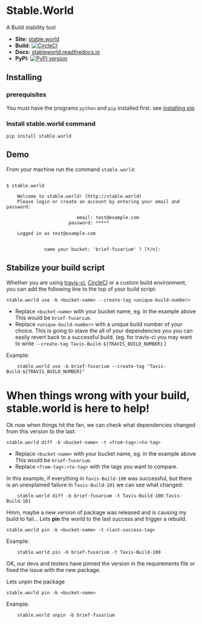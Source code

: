 Stable.World
=============

A Build stability tool

* **Site:** [stable.world](https://stable.world)
* **Build:** [![CircleCI](https://circleci.com/gh/srossross/stable.world/tree/master.svg?style=svg)](https://circleci.com/gh/srossross/stable.world/tree/master)
* **Docs:** [stableworld.readthedocs.io](https://stableworld.readthedocs.io/en/latest/)
* **PyPI:** [![PyPI version](https://badge.fury.io/py/stable.world.svg)](https://badge.fury.io/py/stable.world)

## Installing

### prerequisites
You must have the programs `python` and `pip` installed first. see [installing pip](https://pip.pypa.io/en/stable/installing/)

### Install stable.world command

```
pip install stable.world
```

## Demo


From your machine run the command `stable.world`:

```

$ stable.world

    Welcome to stable.world! (http://stable.world)
    Please login or create an account by entering your email and password:

                          email: test@example.com
                       password: *****

    Logged in as test@example.com


              name your bucket: 'brief-fusarium' ? [Y/n]:

```

## Stabilize your build script

Whether you are using [travis-ci](https://travis-ci.org/), [CircleCI](https://circleci.com/)
or a custom build environment, you can
add the following line to the top of your build script:

```
stable.world use -b <bucket-name> --create-tag <unique-build-number>
```

  * Replace `<bucket-name>` with your bucket name, eg. in the example above
This would be `brief-fusarium`.
  * Replace `<unique-build-number>` with a unique build number of your choice.
    This is going to stave the all of your dependencies you you can easily revert back to
    a successful build. (eg. for travis-ci you may want to write `--create-tag Tavis-Build-${TRAVIS_BUILD_NUMBER}` )

Example:
```
    stable.world use -b brief-fusarium --create-tag "Tavis-Build-${TRAVIS_BUILD_NUMBER}"
```

# When things **wrong** with your build, stable.world is here to help!

Ok now when things hit the fan, we can check what dependencies changed from this
version to the last:

```
stable.world diff -b <bucket-name> -t <from-tag>:<to-tag>
```

* Replace `<bucket-name>` with your bucket name, eg. in the example above
This would be `brief-fusarium`.
* Replace `<from-tag>:<to-tag>` with the tags you want to compare.


In this example, if everything in `Tavis-Build-100` was successful, but there
is an unexplained failure in `Tavis-Build-101` we can see what changed:

```
    stable.world diff -b brief-fusarium -t Tavis-Build-100:Tavis-Build-101
```

Hmm, maybe a new version of package was released and is causing my build to fail...
Lets **pin** the world to the last success and trigger a rebuild.
```
stable.world pin -b <bucket-name> -t <last-success-tag>
```

Example:
```
    stable.world pin -b brief-fusarium -t Tavis-Build-100
```

OK, our devs and testers have pinned the version in the requirements file or fixed the issue
with the new package.

Lets unpin the package

```
stable.world pin -b <bucket-name>
```

Example:
```
    stable.world unpin -b brief-fusarium
```
